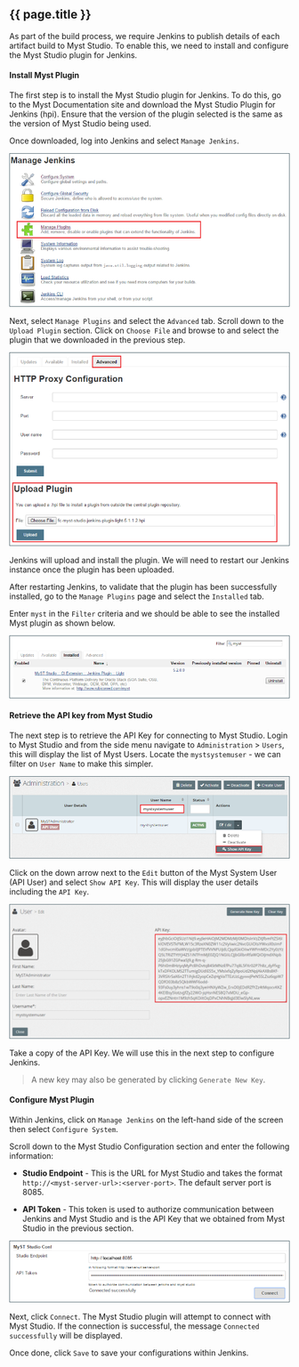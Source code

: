 ## {{ page.title }}

As part of the build process, we require Jenkins to publish details of each artifact build to Myst Studio. To enable this, we need to install and configure the Myst Studio plugin for Jenkins.

#### Install Myst Plugin
The first step is to install the Myst Studio plugin for Jenkins. To do this, go to the  Myst Documentation site and download the Myst Studio Plugin for Jenkins (hpi). Ensure that the version of the plugin selected is the same as the version of Myst Studio being used.

Once downloaded, log into Jenkins and select `Manage Jenkins`. 

![](img/manageJenkins.png)

Next, select `Manage Plugins` and select the `Advanced` tab. Scroll down to the `Upload Plugin` section. Click on `Choose File` and browse to and select the plugin that we downloaded in the previous step.

![](img/uploadJenkinsPlugin.png)

Jenkins will upload and install the plugin. We will need to restart our Jenkins instance once the plugin has been uploaded.

After restarting Jenkins, to validate that the plugin has been successfully installed, go to the `Manage Plugins` page and select the `Installed` tab.

Enter `myst` in the `Filter` criteria and we should be able to see the installed Myst plugin as shown below.

![](img/installedJenkinsPlugin.png)

#### Retrieve the API key from Myst Studio
The next step is to retrieve the API Key for connecting to Myst Studio. Login to Myst Studio and from the side menu navigate to `Administration` > `Users`, this will display the list of Myst Users. Locate the `mystsystemuser` - we can filter on `User Name` to make this simpler.

![](img/mystSystemUser.png)

Click on the down arrow next to the `Edit` button of the Myst System User (API User) and select `Show API Key`. This will display the user details including the `API Key`.

![](img/mystApiKey.png)

Take a copy of the API Key. We will use this in the next step to configure Jenkins. 

> A new key may also be generated by clicking `Generate New Key`.

#### Configure Myst Plugin
Within Jenkins, click on `Manage Jenkins` on the left-hand side of the screen then select `Configure System`.

Scroll down to the Myst Studio Configuration section and enter the following information:
* **Studio Endpoint** - This is the URL for Myst Studio and takes the format `http://<myst-server-url>:<server-port>`. The default server port is 8085.

* **API Token** - This token is used to authorize communication between Jenkins and Myst Studio and is the API Key that we obtained from Myst Studio in the previous section.

![](img/configureJenkinsPlugin.png)

Next, click `Connect`. The Myst Studio plugin will attempt to connect with Myst Studio. If the connection is successful, the message `Connected successfully` will be displayed.

Once done, click `Save` to save your configurations within Jenkins.